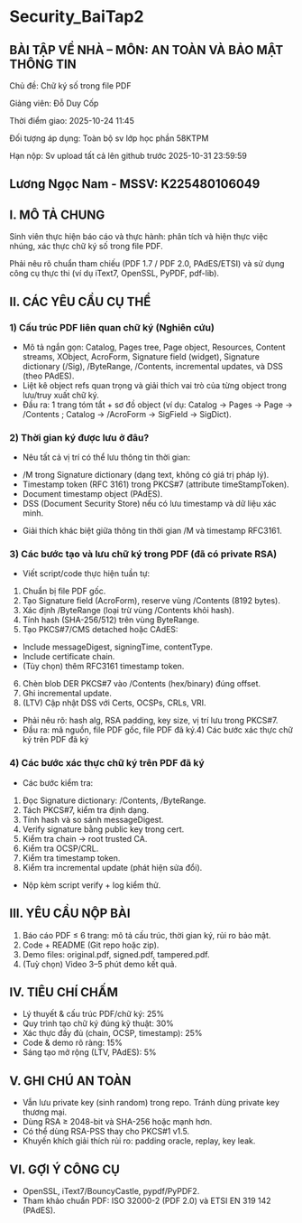 # Security_BaiTap2

## BÀI TẬP VỀ NHÀ – MÔN: AN TOÀN VÀ BẢO MẬT THÔNG TIN
Chủ đề: Chữ ký số trong file PDF

Giảng viên: Đỗ Duy Cốp

Thời điểm giao: 2025-10-24 11:45

Đối tượng áp dụng: Toàn bộ sv lớp học phần 58KTPM

Hạn nộp: Sv upload tất cả lên github trước 2025-10-31 23:59:59

## Lương Ngọc Nam - MSSV: K225480106049

## I. MÔ TẢ CHUNG

Sinh viên thực hiện báo cáo và thực hành: phân tích và hiện thực việc nhúng, xác thực chữ ký số trong file PDF.

Phải nêu rõ chuẩn tham chiếu (PDF 1.7 / PDF 2.0, PAdES/ETSI) và sử dụng công cụ thực thi (ví dụ iText7, OpenSSL, PyPDF, pdf-lib).

## II. CÁC YÊU CẦU CỤ THỂ
### 1) Cấu trúc PDF liên quan chữ ký (Nghiên cứu)
- Mô tả ngắn gọn: Catalog, Pages tree, Page object, Resources, Content streams,
XObject, AcroForm, Signature field (widget), Signature dictionary (/Sig),
/ByteRange, /Contents, incremental updates, và DSS (theo PAdES).
- Liệt kê object refs quan trọng và giải thích vai trò của từng object trong
lưu/truy xuất chữ ký.
- Đầu ra: 1 trang tóm tắt + sơ đồ object (ví dụ: Catalog → Pages → Page → /Contents
; Catalog → /AcroForm → SigField → SigDict).
### 2) Thời gian ký được lưu ở đâu?
- Nêu tất cả vị trí có thể lưu thông tin thời gian:
+ /M trong Signature dictionary (dạng text, không có giá trị pháp lý).
+ Timestamp token (RFC 3161) trong PKCS#7 (attribute timeStampToken).
+ Document timestamp object (PAdES).
+ DSS (Document Security Store) nếu có lưu timestamp và dữ liệu xác minh.
- Giải thích khác biệt giữa thông tin thời gian /M và timestamp RFC3161.
### 3) Các bước tạo và lưu chữ ký trong PDF (đã có private RSA)
- Viết script/code thực hiện tuần tự:
1. Chuẩn bị file PDF gốc.
2. Tạo Signature field (AcroForm), reserve vùng /Contents (8192 bytes).
3. Xác định /ByteRange (loại trừ vùng /Contents khỏi hash).
4. Tính hash (SHA-256/512) trên vùng ByteRange.
5. Tạo PKCS#7/CMS detached hoặc CAdES:
- Include messageDigest, signingTime, contentType.
- Include certificate chain.
- (Tùy chọn) thêm RFC3161 timestamp token.
6. Chèn blob DER PKCS#7 vào /Contents (hex/binary) đúng offset.
7. Ghi incremental update.
8. (LTV) Cập nhật DSS với Certs, OCSPs, CRLs, VRI.
- Phải nêu rõ: hash alg, RSA padding, key size, vị trí lưu trong PKCS#7.
- Đầu ra: mã nguồn, file PDF gốc, file PDF đã ký.4) Các bước xác thực chữ ký trên PDF đã ký
### 4) Các bước xác thực chữ ký trên PDF đã ký
- Các bước kiểm tra:
1. Đọc Signature dictionary: /Contents, /ByteRange.
2. Tách PKCS#7, kiểm tra định dạng.
3. Tính hash và so sánh messageDigest.
4. Verify signature bằng public key trong cert.
5. Kiểm tra chain → root trusted CA.
6. Kiểm tra OCSP/CRL.
7. Kiểm tra timestamp token.
8. Kiểm tra incremental update (phát hiện sửa đổi).
- Nộp kèm script verify + log kiểm thử.

## III. YÊU CẦU NỘP BÀI
1. Báo cáo PDF ≤ 6 trang: mô tả cấu trúc, thời gian ký, rủi ro bảo mật.
2. Code + README (Git repo hoặc zip).
3. Demo files: original.pdf, signed.pdf, tampered.pdf.
4. (Tuỳ chọn) Video 3–5 phút demo kết quả.

## IV. TIÊU CHÍ CHẤM
- Lý thuyết & cấu trúc PDF/chữ ký: 25%
- Quy trình tạo chữ ký đúng kỹ thuật: 30%
- Xác thực đầy đủ (chain, OCSP, timestamp): 25%
- Code & demo rõ ràng: 15%
- Sáng tạo mở rộng (LTV, PAdES): 5%

## V. GHI CHÚ AN TOÀN
- Vẫn lưu private key (sinh random) trong repo. Tránh dùng private key thương mại.
- Dùng RSA ≥ 2048-bit và SHA-256 hoặc mạnh hơn.
- Có thể dùng RSA-PSS thay cho PKCS#1 v1.5.
- Khuyến khích giải thích rủi ro: padding oracle, replay, key leak.

## VI. GỢI Ý CÔNG CỤ
- OpenSSL, iText7/BouncyCastle, pypdf/PyPDF2.
- Tham khảo chuẩn PDF: ISO 32000-2 (PDF 2.0) và ETSI EN 319 142 (PAdES).
